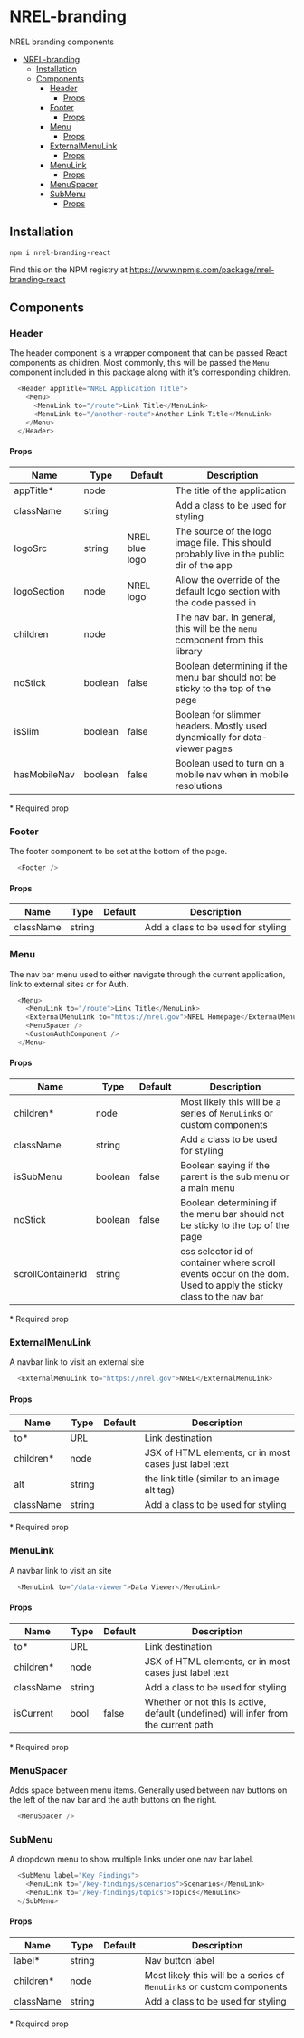 # NREL-branding
NREL branding components
- [NREL-branding](#nrel-branding)
  - [Installation](#installation)
  - [Components](#components)
    - [Header](#header)
      - [Props](#props)
    - [Footer](#footer)
      - [Props](#props-1)
    - [Menu](#menu)
      - [Props](#props-2)
    - [ExternalMenuLink](#externalmenulink)
      - [Props](#props-3)
    - [MenuLink](#menulink)
      - [Props](#props-4)
    - [MenuSpacer](#menuspacer)
    - [SubMenu](#submenu)
      - [Props](#props-5)

## Installation
`npm i nrel-branding-react`

Find this on the NPM registry at https://www.npmjs.com/package/nrel-branding-react

## Components
### Header
The header component is a wrapper component that can be passed React components as children. Most commonly, this will be passed the `Menu` component included in this package along with it's corresponding children.

```js
  <Header appTitle="NREL Application Title">
    <Menu>
      <MenuLink to="/route">Link Title</MenuLink>
      <MenuLink to="/another-route">Another Link Title</MenuLink>
    </Menu>
  </Header>
```

#### Props
| Name         | Type    | Default        | Description                                                                               |
| ------------ | ------- | -------------- | ----------------------------------------------------------------------------------------- |
| appTitle*    | node    |                | The title of the application                                                              |
| className    | string  |                | Add a class to be used for styling                                                        |
| logoSrc      | string  | NREL blue logo | The source of the logo image file. This should probably live in the public dir of the app |
| logoSection  | node    | NREL logo      | Allow the override of the default logo section with the code passed in                    |
| children     | node    |                | The nav bar. In general, this will be the `menu` component from this library              |
| noStick      | boolean | false          | Boolean determining if the menu bar should not be sticky to the top of the page           |
| isSlim       | boolean | false          | Boolean for slimmer headers. Mostly used dynamically for data-viewer pages                |
| hasMobileNav | boolean | false          | Boolean used to turn on a mobile nav when in mobile resolutions                           |

\* Required prop


### Footer
The footer component to be set at the bottom of the page.

```js
  <Footer />
```

#### Props
| Name      | Type   | Default | Description                        |
| --------- | ------ | ------- | ---------------------------------- |
| className | string |         | Add a class to be used for styling |


### Menu
The nav bar menu used to either navigate through the current application, link to external sites or for Auth.

```js
  <Menu>
    <MenuLink to="/route">Link Title</MenuLink>
    <ExternalMenuLink to="https://nrel.gov">NREL Homepage</ExternalMenuLink>
    <MenuSpacer />
    <CustomAuthComponent />
  </Menu>
```

#### Props
| Name              | Type    | Default | Description                                                                                                      |
| ----------------- | ------- | ------- | ---------------------------------------------------------------------------------------------------------------- |
| children*         | node    |         | Most likely this will be a series of `MenuLink`s or custom components                                            |
| className         | string  |         | Add a class to be used for styling                                                                               |
| isSubMenu         | boolean | false   | Boolean saying if the parent is the sub menu or a main menu                                                      |
| noStick           | boolean | false   | Boolean determining if the menu bar should not be sticky to the top of the page                                  |
| scrollContainerId | string  |         | css selector id of container where scroll events occur on the dom. Used to apply the sticky class to the nav bar |

\* Required prop

### ExternalMenuLink
A navbar link to visit an external site

```js
  <ExternalMenuLink to="https://nrel.gov">NREL</ExternalMenuLink>
```

#### Props
| Name      | Type   | Default | Description                                            |
| --------- | ------ | ------- | ------------------------------------------------------ |
| to*       | URL    |         | Link destination                                       |
| children* | node   |         | JSX of HTML elements, or in most cases just label text |
| alt       | string |         | the link title (similar to an image alt tag)           |
| className | string |         | Add a class to be used for styling                     |

\* Required prop


### MenuLink
A navbar link to visit an  site

```js
  <MenuLink to="/data-viewer">Data Viewer</MenuLink>
```

#### Props
| Name      | Type   | Default | Description                                                                         |
| --------- | ------ | ------- | ----------------------------------------------------------------------------------- |
| to*       | URL    |         | Link destination                                                                    |
| children* | node   |         | JSX of HTML elements, or in most cases just label text                              |
| className | string |         | Add a class to be used for styling                                                  |
| isCurrent | bool   | false   | Whether or not this is active, default (undefined) will infer from the current path |

\* Required prop


### MenuSpacer
Adds space between menu items. Generally used between nav buttons on the left of the nav bar and the auth buttons on the right.

```js
  <MenuSpacer />
```

### SubMenu
A dropdown menu to show multiple links under one nav bar label.

```js
  <SubMenu label="Key Findings">
    <MenuLink to="/key-findings/scenarios">Scenarios</MenuLink>
    <MenuLink to="/key-findings/topics">Topics</MenuLink>
  </SubMenu>
```

#### Props
| Name      | Type   | Default | Description                                                           |
| --------- | ------ | ------- | --------------------------------------------------------------------- |
| label*    | string |         | Nav button label                                                      |
| children* | node   |         | Most likely this will be a series of `MenuLink`s or custom components |
| className | string |         | Add a class to be used for styling                                    |

\* Required prop
